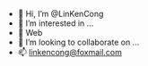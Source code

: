 - 👋 Hi, I’m @LinKenCong
- 👀 I’m interested in ...
- 🌱 Web
- 💞️ I’m looking to collaborate on ...
- 📫 linkencong@foxmail.com

<!---
LinKenCong/LinKenCong is a ✨ special ✨ repository because its `README.md` (this file) appears on your GitHub profile.
You can click the Preview link to take a look at your changes.
--->
